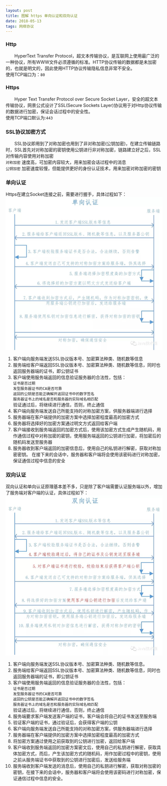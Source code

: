 ```yaml
---
layout: post
title: 图解 https 单向认证和双向认证
date: 2018-05-13
tags: 网络协议
---
```

### Http

　　HyperText Transfer Protocol，超文本传输协议，是互联网上使用最广泛的一种协议，所有WWW文件必须遵循的标准。HTTP协议传输的数据都是未加密的，也就是明文的，因此使用HTTP协议传输隐私信息非常不安全。  
使用TCP端口为：`80` 

### Https
　　Hyper Text Transfer Protocol over Secure Socket Layer，安全的超文本传输协议，网景公式设计了SSL(Secure Sockets Layer)协议用于对Http协议传输的数据进行加密，保证会话过程中的安全性。  
使用TCP端口默认为:`443`  
### SSL协议加密方式

　　SSL协议即用到了对称加密也用到了非对称加密(公钥加密)，在建立传输链路时，SSL首先对对称加密的密钥使用公钥进行非对称加密，链路建立好之后，SSL对传输内容使用对称加密     
 `对称加密` 速度高，可加密内容较大，用来加密会话过程中的消息    
 `公钥加密` 加密速度较慢，但能提供更好的身份认证技术，用来加密对称加密的密钥    

### 单向认证

Https在建立Socket连接之前，需要进行握手，具体过程如下：
![](/images/posts/communication_of_https/http_single_communacation.jpeg)

1. 客户端向服务端发送SSL协议版本号、加密算法种类、随机数等信息  
2. 服务端给客户端返回SSL协议版本号、加密算法种类、随机数等信息，同时也返回服务器端的证书，即公钥证书    
3. 客户端使用服务端返回的信息验证服务器的合法性，包括：  
   `证书是否过期`  
   `发型服务器证书的CA是否可靠`  
   `返回的公钥是否能正确解开返回证书中的数字签名`  
   `服务器证书上的域名是否和服务器的实际域名相匹配`  
    验证通过后，将继续进行通信，否则，终止通信
4. 客户端向服务端发送自己所能支持的对称加密方案，供服务器端进行选择  
5. 服务器端在客户端提供的加密方案中选择加密程度最高的加密方式    
6. 服务器将选择好的加密方案通过明文方式返回给客户端  
7. 客户端接收到服务端返回的加密方式后，使用该加密方式生成产生随机码，用作通信过程中对称加密的密钥，使用服务端返回的公钥进行加密，将加密后的随机码发送至服务器  
8. 服务器收到客户端返回的加密信息后，使用自己的私钥进行解密，获取对称加密密钥。 在接下来的会话中，服务器和客户端将会使用该密码进行对称加密，保证通信过程中信息的安全  

### 双向认证

双向认证和单向认证原理基本差不多，只是除了客户端需要认证服务端以外，增加了服务端对客户端的认证，具体过程如下：  
![](/images/posts/communication_of_https/http_double_communacation.jpeg)

1. 客户端向服务端发送SSL协议版本号、加密算法种类、随机数等信息。    
2. 服务端给客户端返回SSL协议版本号、加密算法种类、随机数等信息，同时也返回服务器端的证书，即公钥证书    
3. 客户端使用服务端返回的信息验证服务器的合法性，包括：    
  `证书是否过期`   
  `发型服务器证书的CA是否可靠`    
  `返回的公钥是否能正确解开返回证书中的数字签名`     
  `服务器证书上的域名是否和服务器的实际域名相匹配`   
验证通过后，将继续进行通信，否则，终止通信  
4. 服务端要求客户端发送客户端的证书，客户端会将自己的证书发送至服务端  
5. 验证客户端的证书，通过验证后，会获得客户端的公钥  
6. 客户端向服务端发送自己所能支持的对称加密方案，供服务器端进行选择  
7. 服务器端在客户端提供的加密方案中选择加密程度最高的加密方式  
8. 将加密方案通过使用之前获取到的公钥进行加密，返回给客户端  
9. 客户端收到服务端返回的加密方案密文后，使用自己的私钥进行解密，获取具体加密方式，而后，产生该加密方式的随机码，用作加密过程中的密钥，使用之前从服务端证书中获取到的公钥进行加密后，发送给服务端  
10. 服务端收到客户端发送的消息后，使用自己的私钥进行解密，获取对称加密的密钥，在接下来的会话中，服务器和客户端将会使用该密码进行对称加密，保证通信过程中信息的安全。  